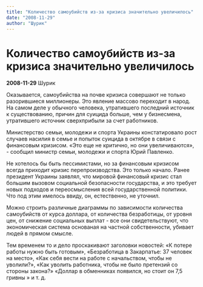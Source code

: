 ```yaml
---
title: "Количество самоубийств из-за кризиса значительно увеличилось"
date: "2008-11-29"
author: "Шурик"
---
```


# Количество самоубийств из-за кризиса значительно увеличилось

**2008-11-29** Шурик

Оказывается, самоубийства на почве кризиса совершают не только разорившиеся миллионеры. Это явление массово переходит в народ. На самом деле у обычного человека, утратившего последний источник к существованию, причин для суицида больше, чем у бизнесмена, утратившего источник сверхприбыли за счет работников.

Министерство семьи, молодежи и спорта Украины констатировало рост случаев насилия в семье и попыток суицида в октябре в связи с финансовым кризисом. «Это еще не критично, но они увеличиваются», - сообщил министр семьи, молодежи и спорта Юрий Павленко.

Не хотелось бы быть пессимистами, но за финансовым кризисом всегда приходит кризис перепроизводства. Это только начало. Ранее президент Украины заявлял, что мировой финансовый кризис стал большим вызовом социальной безопасности государства, и это требует новых подходов и переосмысления всей государственной политики. Что под этим имелось ввиду, он, естественно, не уточнил.

Можно строить различные диаграммы по зависимости количества самоубийств от курса доллара, от количества безработицы, от уровня цен, от снижение социальных выплат - все они свидетельствуют, что экономическая система основаная на частной собственности, убивает людей в прямом смысле.

Тем временем то и дело проскакивают заголовки новостей: «К потере работы нужно быть готовым», «Безработица в Закарпатье: 37 человек на место», «Как себя вести на работе с начальством, чтобы не уволили?», «Как уволить работника, чтобы не было претензий со стороны закона?» «Доллар в обменниках появился, но стоит он 7,5 гривны » и т. д.